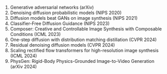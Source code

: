 <ol>
<li>Generative adversarial networks (arXiv)
<li>Denoising diffusion probabilistic models (NIPS 2020)
<li>Diffusion models beat GANs on image synthesis (NIPS 2021)
<li>Classifier-Free Diffusion Guidance (NIPS 2023)
<li>Composer: Creative and Controllable Image Synthesis with Composable Conditions (ICML 2023)
<li>One-step diffusion with distribution matching distillation (CVPR 2024)
<li>Residual denoising diffusion models (CVPR 2024)
<li>Scaling rectified flow transformers for high-resolution image synthesis (ICML 2024)
<li>PhysGen: Rigid-Body Physics-Grounded Image-to-Video Generation (arXiv 2024)
</ol>

